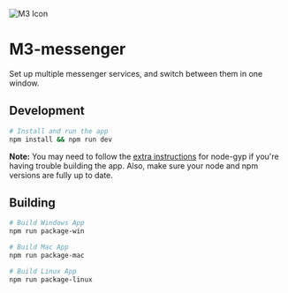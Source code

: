 ![M3 Icon](https://raw.githubusercontent.com/mattmolo/messenger/master/icon/Icon_256x256.png "M3 Icon")

# M3-messenger

Set up multiple messenger services, and switch between them in one window.

## Development
```bash
# Install and run the app
npm install && npm run dev
```
**Note:** You may need to follow the [extra instructions](https://github.com/nodejs/node-gyp)
for node-gyp if you're having trouble building the app. Also, make sure your node and npm
versions are fully up to date.

## Building
```bash
# Build Windows App
npm run package-win

# Build Mac App
npm run package-mac

# Build Linux App
npm run package-linux
```

